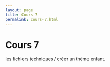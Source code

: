 ```yaml
---
layout: page
title: Cours 7
permalink: cours-7.html
---
```


# Cours 7

 les fichiers techniques / créer un thème enfant.